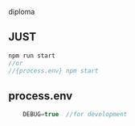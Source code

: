 diploma

## JUST
``` javascript
npm run start
//or 
//{process.env} npm start
```

## process.env
``` javascript
    DEBUG=true  //for development
```
